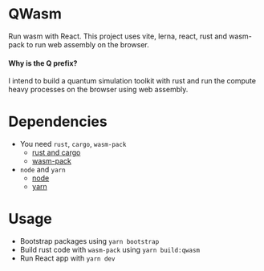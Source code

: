 # QWasm

Run wasm with React. This project uses vite, lerna, react, rust and wasm-pack to run web assembly on the browser. 

#### Why is the Q prefix?
I intend to build a quantum simulation toolkit with rust and run the compute heavy processes on the browser using web assembly.

# Dependencies

- You need `rust`, `cargo`, `wasm-pack`
	- [rust and cargo](https://www.rust-lang.org/tools/install)
	- [wasm-pack](https://rustwasm.github.io/docs/wasm-pack/)
- `node` and `yarn`
	- [node](https://nodejs.org/en/download/)
	- [yarn](https://yarnpkg.com/getting-started/install)

# Usage

- Bootstrap packages using `yarn bootstrap`
- Build rust code with `wasm-pack` using `yarn build:qwasm`
- Run React app with `yarn dev`
